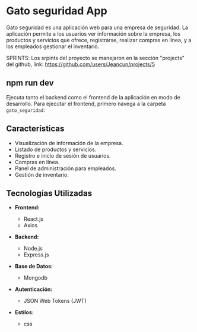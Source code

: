 # Gato seguridad App

Gato seguridad es una aplicación web para una empresa de seguridad. La aplicación permite a los usuarios ver información sobre la empresa, los productos y servicios que ofrece, registrarse, realizar compras en línea, y a los empleados gestionar el inventario.

SPRINTS: Los srpints del proyecto se manejaron en la sección "projects" del github, link: https://github.com/users/Jeancun/projects/5

## npm run dev
Ejecuta tanto el backend como el frontend de la aplicación en modo de desarrollo.
Para ejecutar el frontend, primero navega a la carpeta `gato_seguridad`:

## Características

- Visualización de información de la empresa.
- Listado de productos y servicios.
- Registro e inicio de sesión de usuarios.
- Compras en línea.
- Panel de administración para empleados.
- Gestión de inventario.

## Tecnologías Utilizadas

- **Frontend:**
  - React.js
  - Axios

- **Backend:**
  - Node.js
  - Express.js

- **Base de Datos:**
  - Mongodb

- **Autenticación:**
  - JSON Web Tokens (JWT)

- **Estilos:**
  - css
 
